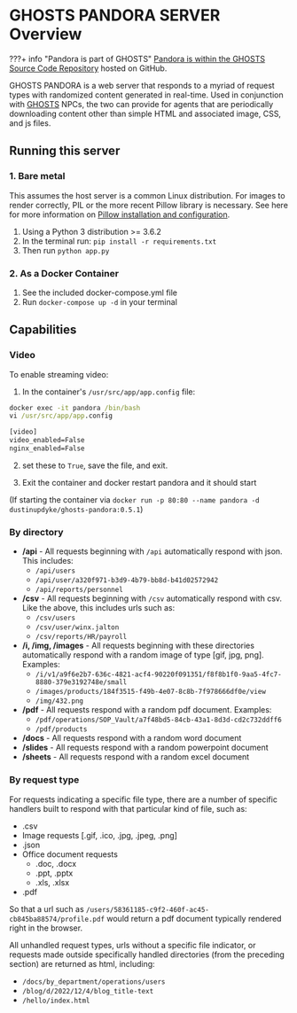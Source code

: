# GHOSTS PANDORA SERVER Overview

???+ info "Pandora is part of GHOSTS"
    [Pandora is within the GHOSTS Source Code Repository](https://github.com/cmu-sei/GHOSTS/tree/master/src/ghosts.pandora) hosted on GitHub.

GHOSTS PANDORA is a web server that responds to a myriad of request types with randomized content generated in real-time. Used in conjunction with [GHOSTS](https://github.com/cmu-sei/GHOSTS) NPCs, the two can provide for agents that are periodically downloading content other than simple HTML and associated image, CSS, and js files.

## Running this server

### 1. Bare metal

This assumes the host server is a common Linux distribution. For images to render correctly, PIL or the more recent Pillow library is necessary. See here for more information on [Pillow installation and configuration](https://pillow.readthedocs.io/en/latest/installation.html).

1. Using a Python 3 distribution >= 3.6.2
2. In the terminal run: `pip install -r requirements.txt`
3. Then run `python app.py`

### 2. As a Docker Container

1. See the included docker-compose.yml file
2. Run `docker-compose up -d` in your terminal

## Capabilities

### Video

To enable streaming video:

1. In the container's `/usr/src/app/app.config` file:

```cmd
docker exec -it pandora /bin/bash
vi /usr/src/app/app.config

[video]
video_enabled=False
nginx_enabled=False
```

2. set these to `True`, save the file, and exit.

3. Exit the container and docker restart pandora and it should start

(If starting the container via `docker run -p 80:80 --name pandora -d dustinupdyke/ghosts-pandora:0.5.1`)

### By directory

- **/api** - All requests beginning with `/api` automatically respond with json. This includes:
    - `/api/users`
    - `/api/user/a320f971-b3d9-4b79-bb8d-b41d02572942`
    - `/api/reports/personnel`
- **/csv** - All requests beginning with `/csv` automatically respond with csv. Like the above, this includes urls such as:
    - `/csv/users`
    - `/csv/user/winx.jalton`
    - `/csv/reports/HR/payroll`
- **/i, /img, /images** - All requests beginning with these directories automatically respond with a random image of type [gif, jpg, png]. Examples:
    - `/i/v1/a9f6e2b7-636c-4821-acf4-90220f091351/f8f8b1f0-9aa5-4fc7-8880-379e3192748e/small`
    - `/images/products/184f3515-f49b-4e07-8c8b-7f978666df0e/view`
    - `/img/432.png`
- **/pdf** - All requests respond with a random pdf document. Examples:
    - `/pdf/operations/SOP_Vault/a7f48bd5-84cb-43a1-8d3d-cd2c732ddff6`
    - `/pdf/products`
- **/docs** - All requests respond with a random word document
- **/slides** - All requests respond with a random powerpoint document
- **/sheets** - All requests respond with a random excel document

### By request type

For requests indicating a specific file type, there are a number of specific handlers built to respond with that particular kind of file, such as:

- .csv
- Image requests [.gif, .ico, .jpg, .jpeg, .png]
- .json
- Office document requests
  - .doc, .docx
  - .ppt, .pptx
  - .xls, .xlsx
- .pdf

So that a url such as `/users/58361185-c9f2-460f-ac45-cb845ba88574/profile.pdf` would return a pdf document typically rendered right in the browser.

All unhandled request types, urls without a specific file indicator, or requests made outside specifically handled directories (from the preceding section) are returned as html, including:

- `/docs/by_department/operations/users`
- `/blog/d/2022/12/4/blog_title-text`
- `/hello/index.html`
